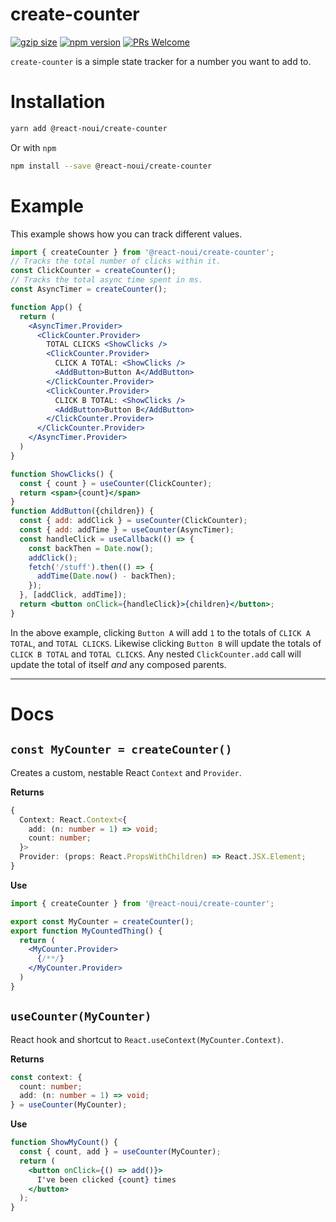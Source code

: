 # create-counter
[![gzip size](https://img.badgesize.io/https://unpkg.com/react-noui/create-counter?compression=gzip&amp;style=flat-square)](https://unpkg.com/react-noui/create-counter)
[![npm version](https://img.shields.io/npm/v/react-noui/create-counters.svg?style=flat-square)](https://www.npmjs.com/package/react-noui/create-counter)
[![PRs Welcome](https://img.shields.io/badge/PRs-welcome-brightgreen.svg?style=flat-square)](http://makeapullrequest.com)

`create-counter` is a simple state tracker for a number you want to add to.

# Installation
```bash
yarn add @react-noui/create-counter
```
Or with `npm`
```bash
npm install --save @react-noui/create-counter
```

# Example
This example shows how you can track different values.
```jsx
import { createCounter } from '@react-noui/create-counter';
// Tracks the total number of clicks within it.
const ClickCounter = createCounter();
// Tracks the total async time spent in ms.
const AsyncTimer = createCounter();

function App() {
  return (
    <AsyncTimer.Provider>
      <ClickCounter.Provider>
        TOTAL CLICKS <ShowClicks />
        <ClickCounter.Provider>
          CLICK A TOTAL: <ShowClicks />
          <AddButton>Button A</AddButton>
        </ClickCounter.Provider>
        <ClickCounter.Provider>
          CLICK B TOTAL: <ShowClicks />
          <AddButton>Button B</AddButton>
        </ClickCounter.Provider>
      </ClickCounter.Provider>
    </AsyncTimer.Provider>
  )
}

function ShowClicks() {
  const { count } = useCounter(ClickCounter);
  return <span>{count}</span>
}
function AddButton({children}) {
  const { add: addClick } = useCounter(ClickCounter);
  const { add: addTime } = useCounter(AsyncTimer);
  const handleClick = useCallback(() => {
    const backThen = Date.now();
    addClick();
    fetch('/stuff').then(() => {
      addTime(Date.now() - backThen);
    });
  }, [addClick, addTime]);
  return <button onClick={handleClick}>{children}</button>;
}
```
In the above example, clicking `Button A` will add `1` to the totals of `CLICK A TOTAL`, and `TOTAL CLICKS`. Likewise clicking `Button B` will update the totals of `CLICK B TOTAL` and `TOTAL CLICKS`. Any nested `ClickCounter.add` call will update the total of itself _and_ any composed parents.

---
# Docs

## `const MyCounter = createCounter()`

Creates a custom, nestable React `Context` and `Provider`.

**Returns**
```typescript
{
  Context: React.Context<{
    add: (n: number = 1) => void;
    count: number;
  }>
  Provider: (props: React.PropsWithChildren) => React.JSX.Element;
}
```
**Use**
```jsx
import { createCounter } from '@react-noui/create-counter';

export const MyCounter = createCounter();
export function MyCountedThing() {
  return (
    <MyCounter.Provider>
      {/**/}
    </MyCounter.Provider>
  )
}
```

## `useCounter(MyCounter)`

React hook and shortcut to `React.useContext(MyCounter.Context)`.

**Returns**

```typescript
const context: {
  count: number;
  add: (n: number = 1) => void;
} = useCounter(MyCounter);
```

**Use**
```jsx
function ShowMyCount() {
  const { count, add } = useCounter(MyCounter);
  return (
    <button onClick={() => add()}>
      I've been clicked {count} times
    </button>
  );
}
```

